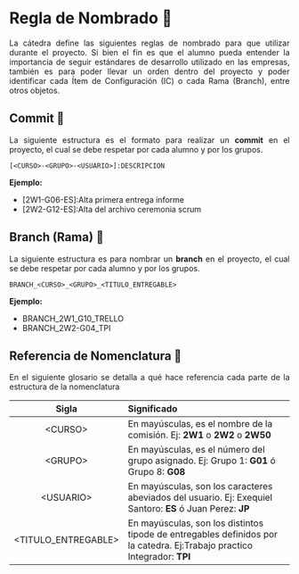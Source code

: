 # Regla de Nombrado :ledger:

<p align="justify">La cátedra define las siguientes reglas de nombrado para que utilizar durante el proyecto. Si bien el fin es que el alumno pueda entender la importancia de seguir estándares de desarrollo utilizado en las empresas, también es para poder llevar un orden dentro del proyecto y poder identificar cada Ítem de Configuración (IC) o cada Rama (Branch), entre otros objetos.</p>

## Commit :memo:

<p align="justify">La siguiente estructura es el formato para realizar un <b>commit</b> en el proyecto, el cual se debe respetar por cada alumno y por los grupos.</p>

```
[<CURSO>-<GRUPO>-<USUARIO>]:DESCRIPCION
```
   **Ejemplo:**
    
   * [2W1-G06-ES]:Alta primera entrega informe
   * [2W2-G12-ES]:Alta del archivo ceremonia scrum


## Branch (Rama) :memo:

<p align="justify">La siguiente estructura es para nombrar un <b>branch</b> en el proyecto, el cual se debe respetar por cada alumno y por los grupos.</p>

```
BRANCH_<CURSO>_<GRUPO>_<TITULO_ENTREGABLE>
```
 **Ejemplo:**
    
   * BRANCH_2W1_G10_TRELLO
   * BRANCH_2W2-G04_TPI


## Referencia de Nomenclatura 📖

<p align="justify"> En el siguiente glosario se detalla a qué hace referencia cada parte de la estructura de la nomenclatura</p>

| Sigla| Significado |
| :------: | :--------  |
| &lt;CURSO&gt; | En mayúsculas, es el nombre de la comisión. Ej: **2W1** o **2W2** o **2W50**|
| &lt;GRUPO&gt; | En mayúsculas, es el número del grupo asignado. Ej: Grupo 1: **G01** ó Grupo 8: **G08** |
| &lt;USUARIO&gt; | En mayúsculas, son los caracteres abeviados del usuario. Ej: Exequiel Santoro: **ES** ó Juan Perez: **JP** |
| &lt;TITULO_ENTREGABLE&gt; | En mayúsculas, son los distintos tipode de entregables definidos por la catedra. Ej:Trabajo practico Integrador: **TPI** |


 

